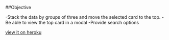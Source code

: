 ##Objective

-Stack the data by groups of three and move the selected card to the top.
-Be able to view the top card in a modal
-Provide search options


[view it on heroku](https://sortme.herokuapp.com/)



